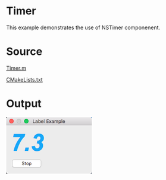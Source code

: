 # Timer

This example demonstrates the use of NSTimer componenent.

# Source

[Timer.m](./Timer.m)

[CMakeLists.txt](./CMakeLists.txt)

# Output

![GitHub Logo](../../docs/Pictures/Timer.png)
